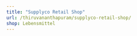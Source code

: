 ```yaml
---
title: "Supplyco Retail Shop"
url: /thiruvananthapuram/supplyco-retail-shop/
shop: Lebensmittel
---
```

